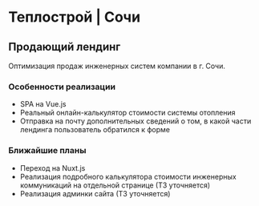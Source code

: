 # Теплострой | Сочи

## Продающий лендинг

Оптимизация продаж инженерных систем компании в г. Сочи.

### Особенности реализации

- SPA на Vue.js
- Реальный онлайн-калькулятор стоимости системы отопления
- Отправка на почту дополнительных сведений о том, в какой части лендинга пользователь обратился к форме

### Ближайшие планы

- Переход на Nuxt.js
- Реализация подробного калькулятора стоимости инженерных коммуникаций на отдельной странице (ТЗ уточняется)
- Реализация админки сайта (ТЗ уточняется)

